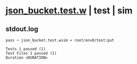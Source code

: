# [json_bucket.test.w](../../../../../examples/tests/valid/json_bucket.test.w) | test | sim

## stdout.log
```log
pass ─ json_bucket.test.wsim » root/env0/test:put
 
Tests 1 passed (1)
Test Files 1 passed (1)
Duration <DURATION>
```

